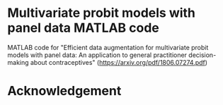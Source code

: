 # Multivariate probit models with panel data MATLAB code
MATLAB code for "Efficient data augmentation for multivariate probit models with panel data: An application to general practitioner decision-making about contraceptives" (https://arxiv.org/pdf/1806.07274.pdf)

# Acknowledgement
